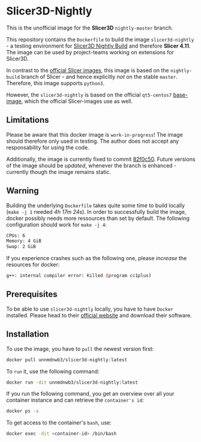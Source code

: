 # Slicer3D-Nightly

This is the unofficial image for the **Slicer3D** `nightly-master` branch.

This repository contains the `Dockerfile` to build the image `slicer3d-nightly` - a testing environment for [Slicer3D Nightly Build](https://github.com/Slicer/Slicer/tree/nightly-master) and therefore **Slicer 4.11**. The image can be used by project-teams working on extensions for Slicer3D.

In contrast to the [official Slicer images](https://github.com/thewtex/SlicerDocker), this image is based on the `nightly-build` branch of Slicer - and hence explicitly _not_ on the stable `master`. Therefore, this image supports `python3`.

However, the `slicer3d-nightly` is based on the official `qt5-centos7` [base-image](https://github.com/Slicer/SlicerBuildEnvironment/blob/master/Docker/qt5-centos7/Dockerfile), which the official Slicer-images use as well.

## Limitations

Please be aware that this docker image is `work-in-progress`! The image should therefore only used in testing.
The author does not accept any responsability for using the code.

Additionally, the image is currently fixed to commit [82f0c50](https://github.com/Slicer/Slicer/commit/82f0c503a9bcd039edf7e1c6b3b33e78faf80bb7). Future versions of the image should be *updated*, whenever the branch is enhanced - currently though the image remains static.

## Warning

Building the underlying `Dockerfile` takes quite some time to build locally (`make -j 1` needed *4h 17m 24s*). In order to successfully build the image, docker possibly needs more ressources than set by default. The following configuration should work for `make -j 4`:

```bash
CPUs: 6
Memory: 4 GiB
Swap: 2 GiB
```

If you experience crashes such as the following one, please *increase* the resources for docker:

```bash
g++: internal compiler error: Killed (program cc1plus)
```

## Prerequisites

To be able to use `slicer3d-nightly` locally, you have to have `Docker` installed.
Please head to their [official website](https://www.docker.com/get-started) and download their software.

## Installation

To use the image, you have to `pull` the newest version first:

```bash
docker pull unnmdnwb3/slicer3d-nightly:latest
```

To `run` it, use the following command:

```bash
docker run -dit unnmdnwb3/slicer3d-nightly:latest
```

If you run the following command, you get an overview over all your container instance and can retrieve the `container's id`:

```bash
docker ps -a
```

To get access to the container's `bash`, use:

```bash
docker exec -dit <container-id> /bin/bash
```
